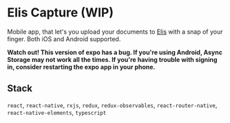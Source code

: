 # Elis Capture (WIP)

Mobile app, that let's you upload your documents to [Elis](https://rossum.ai/data-capture) with a snap of your finger. Both iOS and Android supported.

**Watch out! This version of expo has a bug. If you're using Android, Async Storage may not work all the times. If you're having trouble with signing in, consider restarting the expo app in your phone.**

## Stack

`react`, `react-native`, `rxjs`, `redux`, `redux-observables`, `react-router-native`, `react-native-elements`, `typescript`
